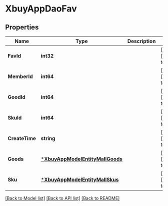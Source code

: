 # XbuyAppDaoFav

## Properties
Name | Type | Description | Notes
------------ | ------------- | ------------- | -------------
**FavId** | **int32** |  | [optional] [default to null]
**MemberId** | **int64** |  | [optional] [default to null]
**GoodId** | **int64** |  | [optional] [default to null]
**SkuId** | **int64** |  | [optional] [default to null]
**CreateTime** | **string** |  | [optional] [default to null]
**Goods** | [***XbuyAppModelEntityMallGoods**](xbuy.app.model.entity.MallGoods.md) |  | [optional] [default to null]
**Sku** | [***XbuyAppModelEntityMallSkus**](xbuy.app.model.entity.MallSkus.md) |  | [optional] [default to null]

[[Back to Model list]](../README.md#documentation-for-models) [[Back to API list]](../README.md#documentation-for-api-endpoints) [[Back to README]](../README.md)

